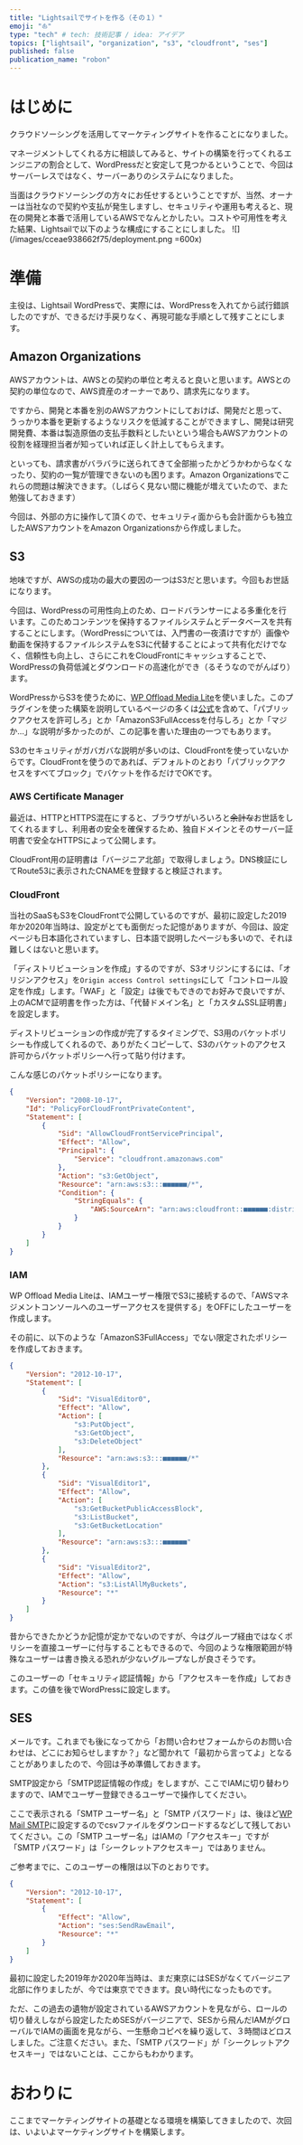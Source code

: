 ```yaml
---
title: "Lightsailでサイトを作る（その１）"
emoji: "⛵"
type: "tech" # tech: 技術記事 / idea: アイデア
topics: ["lightsail", "organization", "s3", "cloudfront", "ses"]
published: false
publication_name: "robon"
---
```


# はじめに
クラウドソーシングを活用してマーケティングサイトを作ることになりました。

マネージメントしてくれる方に相談してみると、サイトの構築を行ってくれるエンジニアの割合として、WordPressだと安定して見つかるということで、今回はサーバーレスではなく、サーバーありのシステムになりました。

当面はクラウドソーシングの方々にお任せするということですが、当然、オーナーは当社なので契約や支払が発生しますし、セキュリティや運用も考えると、現在の開発と本番で活用しているAWSでなんとかしたい。コストや可用性を考えた結果、Lightsailで以下のような構成にすることにしました。
![](/images/cceae938662f75/deployment.png =600x)

# 準備
主役は、Lightsail WordPressで、実際には、WordPressを入れてから試行錯誤したのですが、できるだけ手戻りなく、再現可能な手順として残すことにします。

## Amazon Organizations
AWSアカウントは、AWSとの契約の単位と考えると良いと思います。AWSとの契約の単位なので、AWS資産のオーナーであり、請求先になります。

ですから、開発と本番を別のAWSアカウントにしておけば、開発だと思って、うっかり本番を更新するようなリスクを低減することができますし、開発は研究開発費、本番は製造原価の支払手数料としたいという場合もAWSアカウントの役割を経理担当者が知っていれば正しく計上してもらえます。

といっても、請求書がバラバラに送られてきて全部揃ったかどうかわからなくなったり、契約の一覧が管理できないのも困ります。Amazon Organizationsでこれらの問題は解決できます。（しばらく見ない間に機能が増えていたので、また勉強しておきます）

今回は、外部の方に操作して頂くので、セキュリティ面からも会計面からも独立したAWSアカウントをAmazon Organizationsから作成しました。

## S3
地味ですが、AWSの成功の最大の要因の一つはS3だと思います。今回もお世話になります。

今回は、WordPressの可用性向上のため、ロードバランサーによる多重化を行います。このためコンテンツを保持するファイルシステムとデータベースを共有することにします。（WordPressについては、入門書の一夜漬けですが）画像や動画を保持するファイルシステムをS3に代替することによって共有化だけでなく、信頼性も向上し、さらにこれをCloudFrontにキャッシュすることで、WordPressの負荷低減とダウンロードの高速化ができ（るそうなのでがんばり）ます。

WordPressからS3を使うために、[WP Offload Media Lite](https://ja.wordpress.org/plugins/amazon-s3-and-cloudfront/)を使いました。このプラグインを使った構築を説明しているページの多くは[公式](https://aws.amazon.com/jp/tutorials/launch-load-balanced-wordpress-website/)を含めて、「パブリックアクセスを許可しろ」とか「AmazonS3FullAccessを付与しろ」とか「マジか…」な説明が多かったのが、この記事を書いた理由の一つでもあります。

S3のセキュリティがガバガバな説明が多いのは、CloudFrontを使っていないからです。CloudFrontを使うのであれば、デフォルトのとおり「パブリックアクセスをすべてブロック」でバケットを作るだけでOKです。

### AWS Certificate Manager
最近は、HTTPとHTTPS混在にすると、ブラウザがいろいろと~~余計な~~お世話をしてくれるますし、利用者の安全を確保するため、独自ドメインとそのサーバー証明書で安全なHTTPSによって公開します。

CloudFront用の証明書は「バージニア北部」で取得しましょう。DNS検証にしてRoute53に表示されたCNAMEを登録すると検証されます。

### CloudFront
当社のSaaSもS3をCloudFrontで公開しているのですが、最初に設定した2019年か2020年当時は、設定がとても面倒だった記憶がありますが、今回は、設定ページも日本語化されていますし、日本語で説明したページも多いので、それほ難しくはないと思います。

「ディストリビューションを作成」するのですが、S3オリジンにするには、「オリジンアクセス」を`Origin access Control settings`にして「コントロール設定を作成」します。「WAF」と「設定」は後でもできのでお好みで良いですが、上のACMで証明書を作った方は、「代替ドメイン名」と「カスタムSSL証明書」を設定します。

ディストリビューションの作成が完了するタイミングで、S3用のバケットポリシーも作成してくれるので、ありがたくコピーして、S3のバケットのアクセス許可からパケットポリシーへ行って貼り付けます。

こんな感じのパケットポリシーになります。
```json
{
    "Version": "2008-10-17",
    "Id": "PolicyForCloudFrontPrivateContent",
    "Statement": [
        {
            "Sid": "AllowCloudFrontServicePrincipal",
            "Effect": "Allow",
            "Principal": {
                "Service": "cloudfront.amazonaws.com"
            },
            "Action": "s3:GetObject",
            "Resource": "arn:aws:s3:::■■■■■■/*",
            "Condition": {
                "StringEquals": {
                    "AWS:SourceArn": "arn:aws:cloudfront::■■■■■■:distribution/■■■■■■"
                }
            }
        }
    ]
}
```

### IAM
WP Offload Media Liteは、IAMユーザー権限でS3に接続するので、「AWSマネジメントコンソールへのユーザーアクセスを提供する」をOFFにしたユーザーを作成します。

その前に、以下のような「AmazonS3FullAccess」でない限定されたポリシーを作成しておきます。
```json
{
    "Version": "2012-10-17",
    "Statement": [
        {
            "Sid": "VisualEditor0",
            "Effect": "Allow",
            "Action": [
                "s3:PutObject",
                "s3:GetObject",
                "s3:DeleteObject"
            ],
            "Resource": "arn:aws:s3:::■■■■■■/*"
        },
        {
            "Sid": "VisualEditor1",
            "Effect": "Allow",
            "Action": [
                "s3:GetBucketPublicAccessBlock",
                "s3:ListBucket",
                "s3:GetBucketLocation"
            ],
            "Resource": "arn:aws:s3:::■■■■■■"
        },
        {
            "Sid": "VisualEditor2",
            "Effect": "Allow",
            "Action": "s3:ListAllMyBuckets",
            "Resource": "*"
        }
    ]
}
```

昔からできたかどうか記憶が定かでないのですが、今はグループ経由ではなくポリシーを直接ユーザーに付与することもできるので、今回のような権限範囲が特殊なユーザーは書き換える恐れが少ないグループなしが良さそうです。

このユーザーの「セキュリティ認証情報」から「アクセスキーを作成」しておきます。この値を後でWordPressに設定します。

## SES
メールです。これまでも後になってから「お問い合わせフォームからのお問い合わせは、どこにお知らせしますか？」など聞かれて「最初から言ってよ」となることがありましたので、今回は予め準備しておきます。

SMTP設定から「SMTP認証情報の作成」をしますが、ここでIAMに切り替わりますので、IAMでユーザー登録できるユーザーで操作してください。

ここで表示される「SMTP ユーザー名」と「SMTP パスワード」は、後ほど[WP Mail SMTP](https://ja.wordpress.org/plugins/wp-mail-smtp/)に設定するのでcsvファイルをダウンロードするなどして残しておいてください。この「SMTP ユーザー名」はIAMの「アクセスキー」ですが「SMTP パスワード」は「シークレットアクセスキー」ではありません。

ご参考までに、このユーザーの権限は以下のとおりです。
```json
{
    "Version": "2012-10-17",
    "Statement": [
        {
            "Effect": "Allow",
            "Action": "ses:SendRawEmail",
            "Resource": "*"
        }
    ]
}
```

最初に設定した2019年か2020年当時は、まだ東京にはSESがなくてバージニア北部に作りましたが、今では東京でできます。良い時代になったものです。

ただ、この過去の遺物が設定されているAWSアカウントを見ながら、ロールの切り替えしながら設定したためSESがバージニアで、SESから飛んだIAMがグローバルでIAMの画面を見ながら、一生懸命コピペを繰り返して、３時間ほどロスしました。ご注意ください。また、「SMTP パスワード」が「シークレットアクセスキー」ではないことは、ここからもわかります。

# おわりに
ここまでマーケティングサイトの基礎となる環境を構築してきましたので、次回は、いよいよマーケティングサイトを構築します。
